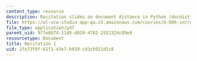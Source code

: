 ```yaml
---
content_type: resource
description: Recitation slides on document distance in Python (docdist{1,2,3,4}.py).
file: https://ol-ocw-studio-app-qa.s3.amazonaws.com/courses/6-006-introduction-to-algorithms-spring-2008/2fe73f0f61f143e7b919cd3cb921d1c8_recitation01.pdf
file_type: application/pdf
parent_uid: 977e8874-11d8-d029-4782-2552324c99e8
resourcetype: Document
title: Recitation 1
uid: 2fe73f0f-61f1-43e7-b919-cd3cb921d1c8
---
```

